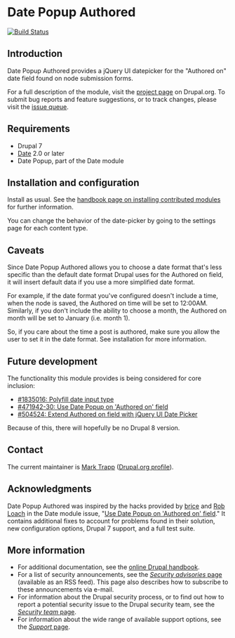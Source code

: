 # Date Popup Authored

[![Build Status](https://travis-ci.org/itafroma/drupal-date_popup_authored.svg?branch=7.x-1.x)](https://travis-ci.org/itafroma/drupal-date_popup_authored)

## Introduction

Date Popup Authored provides a jQuery UI datepicker for the "Authored on" date field found on node submission forms.

For a full description of the module, visit the [project page][1] on Drupal.org.
To submit bug reports and feature suggestions, or to track changes, please visit the [issue queue][2].

[1]: https://drupal.org/project/date_popup_authored "Date Popup Authored project page"
[2]: https://drupal.org/project/issues/date_popup_authored "Date Popup Authored issue tracker"

## Requirements

- Drupal 7
- [Date][3] 2.0 or later
- Date Popup, part of the Date module

[3]: https://drupal.org/project/date "Date project page"

## Installation and configuration

Install as usual. See the [handbook page on installing contributed modules][4] for further information.

You can change the behavior of the date-picker by going to the settings page for each content type.

[4]: https://drupal.org/node/895232 "Installing modules (Drupal 7)"

## Caveats

Since Date Popup Authored allows you to choose a date format that's less specific than the default date format Drupal uses for the Authored on field, it will insert default data if you use a more simplified date format.

For example, if the date format you've configured doesn't include a time, when the node is saved, the Authored on time will be set to 12:00AM. Similarly, if you don't include the ability to choose a month, the Authored on month will be set to January (i.e. month 1).

So, if you care about the time a post is authored, make sure you allow the user to set it in the date format. See installation for more information.

## Future development

The functionality this module provides is being considered for core inclusion:

- [#1835016: Polyfill date input type][5]
- [#471942-30: Use Date Popup on 'Authored on' field][6]
- [#504524: Extend Authored on field with jQuery UI Date Picker][7]

Because of this, there will hopefully be no Drupal 8 version.

[5]: https://www.drupal.org/node/1835016 "#1835016: Polyfill date input type"
[6]: https://www.drupal.org/comment/6788664#comment-6788664 "#471942-30: Use Date Popup on 'Authored on' field"
[7]: https://www.drupal.org/node/504524 "#504524: Extend Authored on field with jQuery UI Date Picker"

## Contact

The current maintainer is [Mark Trapp][8] ([Drupal.org profile][9]).

[8]: http://marktrapp.com "Mark Trapp's website"
[9]: https://drupal.org/u/mark-trapp "Mark Trapp's Drupal.org profile"

## Acknowledgments

Date Popup Authored was inspired by the hacks provided by [brice][10] and [Rob Loach][11] in the Date module issue, "[Use Date Popup on 'Authored on' field][12]." It contains additional fixes to account for problems found in their solution, new configuration options, Drupal 7 support, and a full test suite.

[10]: https://drupal.org/user/446296 "brice's Drupal.org profile"
[11]: https://drupal.org/u/robloach "Rob Loach's Drupal.org profile"
[12]: https://drupal.org/node/471942 "Use Date Popup on 'Authored on' field"

## More information

- For additional documentation, see the [online Drupal handbook][13].
- For a list of security announcements, see the [*Security advisories* page][14] (available as an RSS feed). This page also describes how to subscribe to these announcements via e-mail.
- For information about the Drupal security process, or to find out how to report a potential security issue to the Drupal security team, see the [*Security team* page][15].
- For information about the wide range of available support options, see the [*Support* page][16].

[13]: https://drupal.org/handbook "Drupal Handbook"
[14]: https://drupal.org/security "Drupal security advisories"
[15]: https://drupal.org/security-team "Drupal security team"
[16]: https://drupal.org/support] "Drupal support"